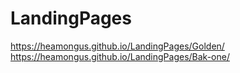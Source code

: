 # LandingPages
https://heamongus.github.io/LandingPages/Golden/
</br>
https://heamongus.github.io/LandingPages/Bak-one/

